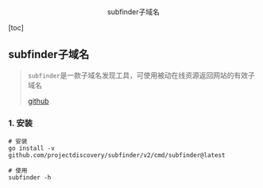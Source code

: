 <center>subfinder子域名</center>



[toc]









## subfinder子域名

> `subfinder`是一款子域名发现工具，可使用被动在线资源返回网站的有效子域名
>
> [github](https://github.com/projectdiscovery/subfinder)











### 1. 安装

```shell
# 安装
go install -v github.com/projectdiscovery/subfinder/v2/cmd/subfinder@latest

# 使用
subfinder -h
```



